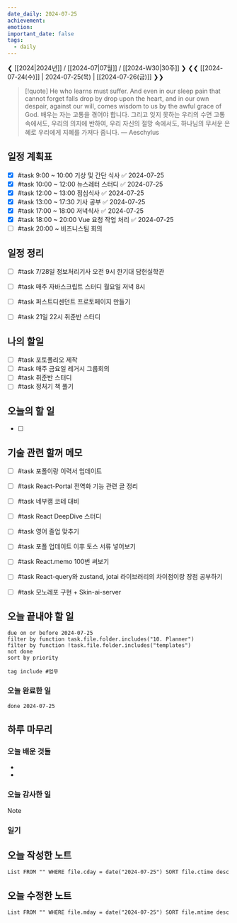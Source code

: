 ```yaml
---
date_daily: 2024-07-25
achievement: 
emotion: 
important_date: false
tags:
  - daily
---
```

❮ [[2024|2024년]] / [[2024-07|07월]] / [[2024-W30|30주]] ❯
❮❮ [[2024-07-24(수)]] | 2024-07-25(목) | [[2024-07-26(금)]] ❯❯

> [!quote] He who learns must suffer. And even in our sleep pain that cannot forget falls drop by drop upon the heart, and in our own despair, against our will, comes wisdom to us by the awful grace of God.
> 배우는 자는 고통을 겪어야 합니다. 그리고 잊지 못하는 우리의 수면 고통 속에서도, 우리의 의지에 반하여, 우리 자신의 절망 속에서도, 하나님의 무서운 은혜로 우리에게 지혜를 가져다 줍니다.
> — Aeschylus

## 일정 계획표


- [x] #task 9:00 ~ 10:00 기상 및 간단 식사 ✅ 2024-07-25
- [x] #task 10:00 ~ 12:00 뉴스레터 스터디 ✅ 2024-07-25
- [x] #task 12:00 ~ 13:00 점심식사 ✅ 2024-07-25
- [x] #task 13:00 ~ 17:30 기사 공부 ✅ 2024-07-25
- [x] #task 17:00 ~  18:00 저녁식사 ✅ 2024-07-25
- [x] #task 18:00 ~ 20:00 Vue 요청 작업 처리 ✅ 2024-07-25
- [ ] #task 20:00 ~ 비즈니스팀 회의

## 일정 정리
- [ ] #task 7/28일 정보처리기사 오전 9시 한기대 담헌실학관
- [ ] #task 매주 자바스크립트 스터디 월요일 저녁 8시
- [ ] #task 퍼스트디센던트 프로토페이지 만들기
- [ ] #task 21일 22시 취준반 스터디


 ## 나의 할일

- [ ] #task 포토폴리오 제작
- [ ] #task 매주 금요일 레거시 그룹회의
- [ ] #task 취준반 스터디
- [ ] #task 정처기 책 풀기

## 오늘의 할 일
- [ ] 

## 기술 관련 할꺼 메모

- [ ] #task 포폴이랑 이력서 업데이트
- [ ] #task React-Portal 전역화 기능 관련 글 정리
- [ ] #task 네부캠 코테 대비
- [ ] #task React DeepDive 스터디
- [ ] #task 영어 졸업 맞추기
- [ ] #task 포폴 업데이트 이후 토스 서류 넣어보기
- [ ] #task React.memo 100번 써보기
- [ ] #task React-query와 zustand, jotai 라이브러리의 차이점이랑 장점 공부하기
- [ ] #task 모노레포 구현 + Skin-ai-server


## 오늘 끝내야 할 일
```tasks
due on or before 2024-07-25
filter by function task.file.folder.includes("10. Planner")
filter by function !task.file.folder.includes("templates")
not done
sort by priority
```
```tasks
tag include #업무 
```


### 오늘 완료한 일
```tasks
done 2024-07-25
```

## 하루 마무리
### 오늘 배운 것들
- 
- 
### 오늘 감사한 일
>[!note]
>
### 일기

## 오늘 작성한 노트
```dataview
List FROM "" WHERE file.cday = date("2024-07-25") SORT file.ctime desc

```

## 오늘 수정한 노트
```dataview
List FROM "" WHERE file.mday = date("2024-07-25") SORT file.mtime desc


```